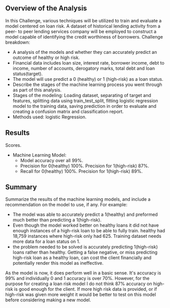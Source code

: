 

## Overview of the Analysis

In this Challenge, various techniques will be utilized to train and evaluate a model centered on loan risk. A dataset of historical lending activity from a peer- to peer lending services company will be employed to construct a model capable of identifying the credit worthiness of borrowers. Challenge breakdown:

* A analysis of the models and whether they can accurately predict an outcome of healthy or high risk.
* Financial data includes loan size, interest rate, borrower income, debt to income, number of accounts, derogatory marks, total debt and loan status(target).
* The model will use predict a 0 (healthy) or 1 (high-risk) as a loan status.
* Describe the stages of the machine learning process you went through as part of this analysis.
* Stages of the modeling: Loading dataset, separating of target and features, splitting data using train_test_split, fitting logistic regression model to the training data, saving prediction in order to evaluate and creating a confusion matrix and classification report.
* Methods used: logistic Regression.



## Results

Scores.

* Machine Learning Model:
    * Model accuracy over all 99%.
    * Precision for 0(healthy) 100%. Precision for 1(high-risk) 87%.
    * Recall for 0(healthy) 100%. Precision for 1(high-risk) 89%.

## Summary

Summarize the results of the machine learning models, and include a recommendation on the model to use, if any. For example:

* The model was able to accurately predict a 1(healthy) and preformed much better than predicting a 1(high-risk).
* Even though the model worked better on healthy loans it did not have enough instances of a high-risk loan to be able to fully train. healthy had 18,759 instances where high-risk only had 625. Training dataset needs more data for a loan status on 1.
* the problem needed to be solved is accurately predicting 1(high-risk) loans rather than healthy. Getting a false negative, or miss predicting high-risk loan as a healthy loan, can cost the client financially and potentially render this model as ineffective.

As the model is now, it does perform well in a basic sense. It's accuracy is 99% and individually 0 and 1 accuracy is over 70%. However, for the purpose for creating a loan risk model I do not think 87% accuracy on high-risk is good enough for the client. If more high risk data is provided, or if high-risk was given more weight it would be better to test on this model before considering making a new model. 

